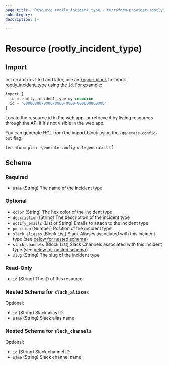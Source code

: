 ```yaml
---
page_title: "Resource rootly_incident_type - terraform-provider-rootly"
subcategory:
description: |-
    
---
```


# Resource (rootly_incident_type)





## Import

In Terraform v1.5.0 and later, use an [`import` block](https://developer.hashicorp.com/terraform/language/import) to import rootly_incident_type using the `id`. For example:

```terraform
import {
  to = rootly_incident_type.my-resource
  id = "00000000-0000-0000-0000-000000000000"
}
```

Locate the resource id in the web app, or retrieve it by listing resources through the API if it's not visible in the web app.

You can generate HCL from the import block using the `-generate-config-out` flag:

```console
terraform plan -generate-config-out=generated.tf
```

<!-- schema generated by tfplugindocs -->
## Schema

### Required

- `name` (String) The name of the incident type

### Optional

- `color` (String) The hex color of the incident type
- `description` (String) The description of the incident type
- `notify_emails` (List of String) Emails to attach to the incident type
- `position` (Number) Position of the incident type
- `slack_aliases` (Block List) Slack Aliases associated with this incident type (see [below for nested schema](#nestedblock--slack_aliases))
- `slack_channels` (Block List) Slack Channels associated with this incident type (see [below for nested schema](#nestedblock--slack_channels))
- `slug` (String) The slug of the incident type

### Read-Only

- `id` (String) The ID of this resource.

<a id="nestedblock--slack_aliases"></a>
### Nested Schema for `slack_aliases`

Optional:

- `id` (String) Slack alias ID
- `name` (String) Slack alias name


<a id="nestedblock--slack_channels"></a>
### Nested Schema for `slack_channels`

Optional:

- `id` (String) Slack channel ID
- `name` (String) Slack channel name
